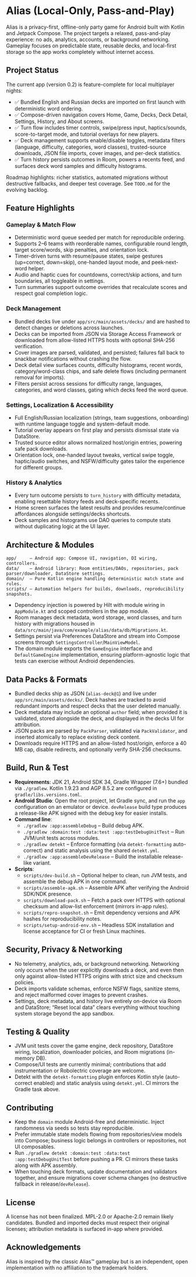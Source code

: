 # Alias (Local-Only, Pass-and-Play)

Alias is a privacy-first, offline-only party game for Android built with Kotlin and Jetpack Compose. The project targets a relaxed, pass-and-play experience: no ads, analytics, accounts, or background networking. Gameplay focuses on predictable state, reusable decks, and local-first storage so the app works completely without internet access.

## Project Status

The current app (version 0.2) is feature-complete for local multiplayer nights:

- ✅ Bundled English and Russian decks are imported on first launch with deterministic word ordering.
- ✅ Compose-driven navigation covers Home, Game, Decks, Deck Detail, Settings, History, and About screens.
- ✅ Turn flow includes timer controls, swipe/press input, haptics/sounds, score-to-target mode, and tutorial overlays for new players.
- ✅ Deck management supports enable/disable toggles, metadata filters (language, difficulty, categories, word classes), trusted-source downloads, JSON file imports, cover images, and per-deck statistics.
- ✅ Turn history persists outcomes in Room, powers a recents feed, and surfaces deck word samples and difficulty histograms.

Roadmap highlights: richer statistics, automated migrations without destructive fallbacks, and deeper test coverage. See `TODO.md` for the evolving backlog.

## Feature Highlights

### Gameplay & Match Flow
- Deterministic word queue seeded per match for reproducible ordering.
- Supports 2–6 teams with reorderable names, configurable round length, target score/words, skip penalties, and orientation lock.
- Timer-driven turns with resume/pause states, swipe gestures (up=correct, down=skip), one-handed layout mode, and peek-next-word helper.
- Audio and haptic cues for countdowns, correct/skip actions, and turn boundaries, all toggleable in settings.
- Turn summaries support outcome overrides that recalculate scores and respect goal completion logic.

### Deck Management
- Bundled decks live under `app/src/main/assets/decks/` and are hashed to detect changes or deletions across launches.
- Decks can be imported from JSON via Storage Access Framework or downloaded from allow-listed HTTPS hosts with optional SHA-256 verification.
- Cover images are parsed, validated, and persisted; failures fall back to snackbar notifications without crashing the flow.
- Deck detail view surfaces counts, difficulty histograms, recent words, category/word-class chips, and safe delete flows (including permanent removal for imports).
- Filters persist across sessions for difficulty range, languages, categories, and word classes, gating which decks feed the word queue.

### Settings, Localization & Accessibility
- Full English/Russian localization (strings, team suggestions, onboarding) with runtime language toggle and system-default mode.
- Tutorial overlay appears on first play and persists dismissal state via DataStore.
- Trusted source editor allows normalized host/origin entries, powering safe pack downloads.
- Orientation lock, one-handed layout tweaks, vertical swipe toggle, haptic/audio switches, and NSFW/difficulty gates tailor the experience for different groups.

### History & Analytics
- Every turn outcome persists to `turn_history` with difficulty metadata, enabling resettable history feeds and deck-specific recents.
- Home screen surfaces the latest results and provides resume/continue affordances alongside settings/decks shortcuts.
- Deck samples and histograms use DAO queries to compute stats without duplicating logic at the UI layer.

## Architecture & Modules

```
app/     – Android app: Compose UI, navigation, DI wiring, controllers.
data/    – Android library: Room entities/DAOs, repositories, pack parser/downloader, DataStore settings.
domain/  – Pure Kotlin engine handling deterministic match state and rules.
scripts/ – Automation helpers for builds, downloads, reproducibility snapshots.
```

- Dependency injection is powered by Hilt with module wiring in `AppModule.kt` and scoped controllers in the app module.
- Room manages deck metadata, word storage, word classes, and turn history with migrations housed in `data/src/main/java/com/example/alias/data/db/Migrations.kt`.
- Settings persist via Preferences DataStore and stream into Compose screens through `SettingsController`/`MainViewModel`.
- The domain module exports the `GameEngine` interface and `DefaultGameEngine` implementation, ensuring platform-agnostic logic that tests can exercise without Android dependencies.

## Data Packs & Formats

- Bundled decks ship as JSON (`alias-deck@1`) and live under `app/src/main/assets/decks/`. Deck hashes are tracked to avoid redundant imports and respect decks that the user deleted manually.
- Deck metadata may include an optional `author` field; when provided it is validated, stored alongside the deck, and displayed in the decks UI for attribution.
- JSON packs are parsed by `PackParser`, validated via `PackValidator`, and inserted atomically to replace existing deck content.
- Downloads require HTTPS and an allow-listed host/origin, enforce a 40 MB cap, disable redirects, and optionally verify SHA-256 checksums.

## Build, Run & Test

- **Requirements**: JDK 21, Android SDK 34, Gradle Wrapper (7.6+) bundled via `./gradlew`. Kotlin 1.9.23 and AGP 8.5.2 are configured in `gradle/libs.versions.toml`.
- **Android Studio**: Open the root project, let Gradle sync, and run the `app` configuration on an emulator or device. `devRelease` build type produces a release-like APK signed with the debug key for easier installs.
- **Command line**:
  - `./gradlew :app:assembleDebug` – Build debug APK.
  - `./gradlew :domain:test :data:test :app:testDebugUnitTest` – Run JVM/unit tests across modules.
  - `./gradlew detekt` – Enforce formatting (via `detekt-formatting` auto-correct) and static analysis using the shared `detekt.yml`.
  - `./gradlew :app:assembleDevRelease` – Build the installable release-like variant.
- **Scripts**:
  - `scripts/dev-build.sh` – Optional helper to clean, run JVM tests, and assemble the debug APK in one command.
  - `scripts/assemble-apk.sh` – Assemble APK after verifying the Android SDK/NDK presence.
  - `scripts/download-pack.sh` – Fetch a pack over HTTPS with optional checksum and allow-list enforcement (mirrors in-app rules).
  - `scripts/repro-snapshot.sh` – Emit dependency versions and APK hashes for reproducibility notes.
  - `scripts/setup-android-env.sh` – Headless SDK installation and license acceptance for CI or fresh Linux machines.

## Security, Privacy & Networking

- No telemetry, analytics, ads, or background networking. Networking only occurs when the user explicitly downloads a deck, and even then only against allow-listed HTTPS origins with strict size and checksum policies.
- Deck imports validate schemas, enforce NSFW flags, sanitize stems, and reject malformed cover images to prevent crashes.
- Settings, deck metadata, and history live entirely on-device via Room and DataStore; “Reset local data” clears everything without touching system storage beyond the app sandbox.

## Testing & Quality

- JVM unit tests cover the game engine, deck repository, DataStore wiring, localization, downloader policies, and Room migrations (in-memory DB).
- Compose/UI tests are currently minimal; contributions that add instrumentation or Robolectric coverage are welcome.
- Detekt with the `detekt-formatting` plugin enforces Kotlin style (auto-correct enabled) and static analysis using `detekt.yml`. CI mirrors the Gradle task above.

## Contributing

- Keep the `domain` module Android-free and deterministic. Inject randomness via seeds so tests stay reproducible.
- Prefer immutable state models flowing from repositories/view models into Compose; business logic belongs in controllers or repositories, not UI composables.
- Run `./gradlew detekt :domain:test :data:test :app:testDebugUnitTest` before pushing a PR. CI mirrors these tasks along with APK assembly.
- When touching deck formats, update documentation and validators together, and ensure migrations cover schema changes (no destructive fallback in release/`devRelease`).

## License

A license has not been finalized. MPL-2.0 or Apache-2.0 remain likely candidates. Bundled and imported decks must respect their original licenses; attribution metadata is surfaced in-app where provided.

## Acknowledgements

Alias is inspired by the classic Alias™ gameplay but is an independent, open implementation with no affiliation to the trademark holders.
